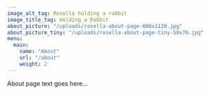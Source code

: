```yaml
---
image_alt_tag: Rosella holding a rabbit
image_title_tag: Holding a Rabbit
about_picture: "/uploads/rosella-about-page-800x1120.jpg"
about_picture_tiny: "/uploads/rosella-about-page-tiny-50x70.jpg"
menu:
  main:
    name: "About"
    url: "/about"
    weight: 2
---
```

About page text goes here...